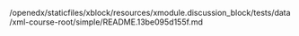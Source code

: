 /openedx/staticfiles/xblock/resources/xmodule.discussion_block/tests/data/xml-course-root/simple/README.13be095d155f.md